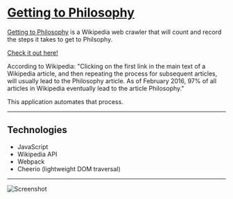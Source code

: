 # [Getting to Philosophy](https://ericwindmill.github.io/philosphy_finder/)
[Getting to Philosophy](https://ericwindmill.github.io/philosphy_finder/) is a Wikipedia web crawler that will count and record the steps it takes to get to Philsophy.

[Check it out here!](https://ericwindmill.github.io/philosphy_finder/)

According to Wikipedia: "Clicking on the first link in the main text of a Wikipedia article, and then repeating the process for subsequent articles, will usually lead to the Philosophy article. As of February 2016, 97% of all articles in Wikipedia eventually lead to the article Philosophy."

This application automates that process.
________
## Technologies
* JavaScript
* Wikipedia API
* Webpack
* Cheerio (lightweight DOM traversal)

_________
![Screenshot](http://res.cloudinary.com/ericwindmill/image/upload/v1502491540/Screen_Shot_2017-08-11_at_3.44.03_PM_lbppyw.png)
